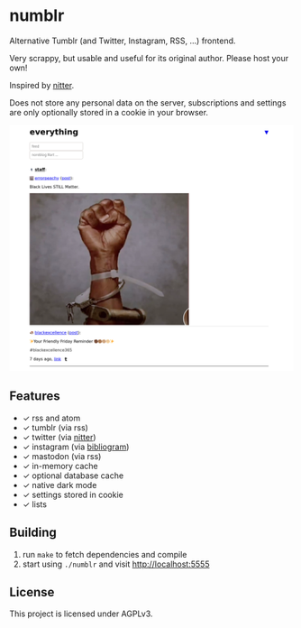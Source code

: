 # numblr

Alternative Tumblr (and Twitter, Instagram, RSS, ...) frontend.

Very scrappy, but usable and useful for its original author.  Please
host your own!

Inspired by [nitter](https://github.com/zedeus/nitter).

Does not store any personal data on the server, subscriptions and
settings are only optionally stored in a cookie in your browser.

![screenshot of the main page](./screenshot.png)

## Features

- ✓ rss and atom
- ✓ tumblr (via rss)
- ✓ twitter (via [nitter](https://github.com/zedeus/nitter))
- ✓ instagram (via [bibliogram](https://sr.ht/~cadence/bibliogram))
- ✓ mastodon (via rss)
- ✓ in-memory cache
- ✓ optional database cache
- ✓ native dark mode
- ✓ settings stored in cookie
- ✓ lists

## Building

1. run `make` to fetch dependencies and compile
2. start using `./numblr` and visit <http://localhost:5555>

## License

This project is licensed under AGPLv3.
